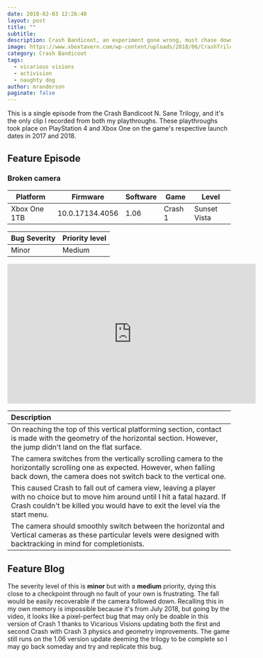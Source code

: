 ```yaml
---
date: 2018-02-03 12:26:40
layout: post
title: ""
subtitle: 
description: Crash Bandicoot, an experiment gone wrong, must chase down and thwart the evil genius Dr. Cortex's plans to raise an evil army of genetically mutated animals in this remake of the critically-acclaimed original 3 PlayStation games.
image: https://www.xboxtavern.com/wp-content/uploads/2018/06/CrashTrilogyRB.jpg
category: Crash Bandicoot
tags:
  - vicarious visions
  - activision
  - naughty dog
author: mranderson
paginate: false
---
```

This is a single episode from the Crash Bandicoot N. Sane Trilogy, and it's the only clip I recorded from both my playthroughs. These playthroughs took place on PlayStation 4 and Xbox One on the game's respective launch dates in 2017 and 2018.



## Feature Episode
### Broken camera

| Platform     | Firmware        | Software | Game    | Level        |
| ------------ | --------------- | -------- | ------- | ------------ |
| Xbox One 1TB | 10.0.17134.4056 | 1.06     | Crash 1 | Sunset Vista |

| Bug Severity | Priority level |
| ------------ | -------------- |
| Minor        | Medium         |

<iframe width="560" height="315" src="https://www.youtube.com/embed/ubnGpmxZK5M?si=PkvZersL3n0BDOA6" title="YouTube video player" frameborder="0" allow="accelerometer; autoplay; clipboard-write; encrypted-media; gyroscope; picture-in-picture; web-share" allowfullscreen></iframe>

| Description |
| :-- |
| On reaching the top of this vertical platforming section, contact is made with the geometry of the horizontal section. However, the jump didn't land on the flat surface. |
| The camera switches from the vertically scrolling camera to the horizontally scrolling one as expected. However, when falling back down, the camera does not switch back to the vertical one. |
| This caused Crash to fall out of camera view, leaving a player with no choice but to move him around until I hit a fatal hazard. If Crash couldn't be killed you would have to exit the level via the start menu. |
| The camera should smoothly switch between the horizontal and Vertical cameras as these particular levels were designed with backtracking in mind for completionists. |



## Feature Blog

The severity level of this is **minor** but with a **medium** priority, dying this close to a checkpoint through no fault of your own is frustrating. The fall would be easily recoverable if the camera followed down. Recalling this in my own memory is impossible because it's from July 2018, but going by the video, it looks like a pixel-perfect bug that may only be doable in this version of Crash 1 thanks to Vicarious Visions updating both the first and second Crash with Crash 3 physics and geometry improvements. The game still runs on the 1.06 version update deeming the trilogy to be complete so I may go back someday and try and replicate this bug.

